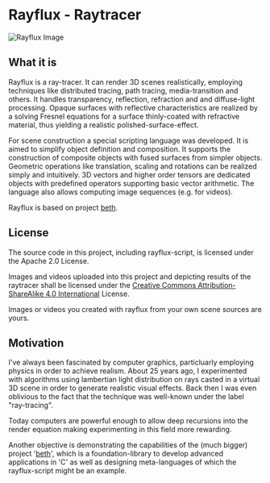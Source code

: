 # Rayflux - Raytracer

![Rayflux Image](https://raw.githubusercontent.com/johsteffens/rayflux/master/image/wine_glass.ray.png "Image created with Rayflux")

## What it is
Rayflux is a ray-tracer. It can render 3D scenes realistically, employing techniques like distributed tracing, path tracing, media-transition and others. It handles transparency, reflection, refraction and and diffuse-light processing. Opaque surfaces with reflective characteristics are realized by a solving Fresnel equations for a surface thinly-coated with refractive material, thus yielding a realistic polished-surface-effect.

For scene construction a special scripting language was developed. It is aimed to simplify object definition and composition. It supports the construction of composite objects with fused surfaces from simpler objects. Geometric operations like translation, scaling and rotations can be realized simply and intuitively. 3D vectors and higher order tensors are dedicated objects with predefined operators supporting basic vector arithmetic. The language also allows computing image sequences (e.g. for videos).

Rayflux is based on project [beth](https://github.com/johsteffens/beth).

## License
The source code in this project, including rayflux-script, is licensed under the Apache 2.0 License. 

Images and videos uploaded into this project and depicting results of the raytracer shall be licensed under the [Creative Commons Attribution-ShareAlike 4.0 International](https://creativecommons.org/licenses/by-sa/4.0/) License.

Images or videos you created with rayflux from your own scene sources are yours.

## Motivation
I've always been fascinated by computer graphics, particluarly employing physics in order to achieve realism. About 25 years ago, I experimented with algorithms using lambertian light distribution on rays casted in a virtual 3D scene in order to generate realistic visual effects. Back then I was even oblivious to the fact that the technique was well-known under the label "ray-tracing".

Today computers are powerful enough to allow deep recursions into the render equation making experimenting in this field more rewarding.

Another objective is demonstrating the capabilities of the (much bigger) project '[beth](https://github.com/johsteffens/beth)', which is a foundation-library to develop advanced applications in 'C' as well as designing meta-languages of which the rayflux-script might be an example.
